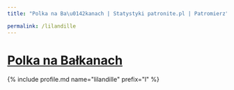 ```yaml
---
title: "Polka na Ba\u0142kanach | Statystyki patronite.pl | Patromierz"

permalink: /lilandille
---
```


# [Polka na Bałkanach](https://patronite.pl/lilandille)

{% include profile.md name="lilandille" prefix="l" %}
